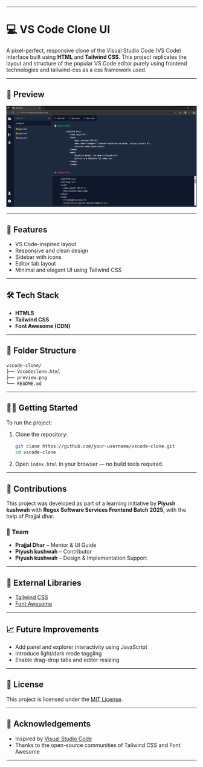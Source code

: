 
---

# 💻 VS Code Clone UI

A pixel-perfect, responsive clone of the Visual Studio Code (VS Code) interface built using **HTML** and **Tailwind CSS**. This project replicates the layout and structure of the popular VS Code editor purely using frontend technologies and tailwind-css as a css framework used.

---

## 📸 Preview

![VS Code Clone Preview](./preview.png)

---

## 🚀 Features

* VS Code-inspired layout
* Responsive and clean design
* Sidebar with icons
* Editor tab layout
* Minimal and elegant UI using Tailwind CSS

---

## 🛠️ Tech Stack

* **HTML5**
* **Tailwind CSS**
* **Font Awesome (CDN)**

---

## 📁 Folder Structure

```
vscode-clone/
├── Vscodeclone.html
├── preview.png
└── README.md
```

---

## 🧑‍💻 Getting Started

To run the project:

1. Clone the repository:

   ```bash
   git clone https://github.com/your-username/vscode-clone.git
   cd vscode-clone
   ```

2. Open `index.html` in your browser — no build tools required.

---

## 📌 Contributions

This project was developed as part of a learning initiative by **Piyush kushwah** with **Regex Software Services Frontend Batch 2025**, with the help of Prajjal dhar.

### 👥 Team

* **Prajjal Dhar** – Mentor & UI Guide
* **Piyush kushwah** – Contributor
* **Piyush kushwah** – Design & Implementation Support

---

## 🧩 External Libraries

* [Tailwind CSS](https://tailwindcss.com/)
* [Font Awesome](https://fontawesome.com/)

---

## 📈 Future Improvements

* Add panel and explorer interactivity using JavaScript
* Introduce light/dark mode toggling
* Enable drag-drop tabs and editor resizing

---

## 📄 License

This project is licensed under the [MIT License](LICENSE).

---

## 🙏 Acknowledgements

* Inspired by [Visual Studio Code](https://code.visualstudio.com/)
* Thanks to the open-source communities of Tailwind CSS and Font Awesome

---
